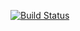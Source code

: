 [![Build Status](https://travis-ci.org/xmichelleyang/Travis.svg?branch=master)](https://travis-ci.org/xmichelleyang/Travis)
